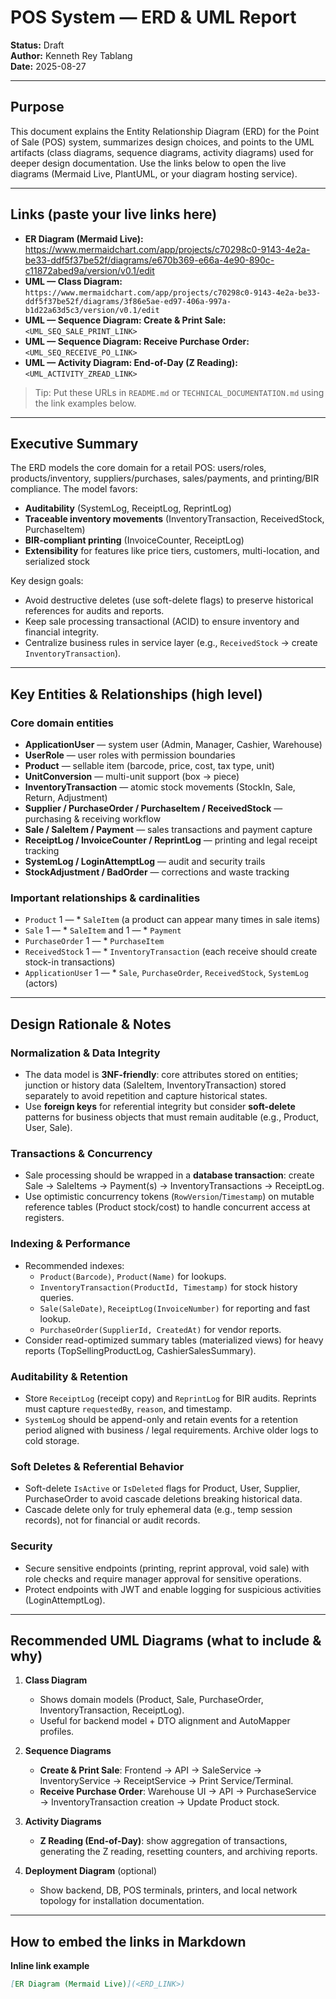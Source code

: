 # POS System — ERD & UML Report

**Status:** Draft  
**Author:** Kenneth Rey Tablang  
**Date:** 2025-08-27

---

## Purpose

This document explains the Entity Relationship Diagram (ERD) for the Point of Sale (POS) system, summarizes design choices, and points to the UML artifacts (class diagrams, sequence diagrams, activity diagrams) used for deeper design documentation. Use the links below to open the live diagrams (Mermaid Live, PlantUML, or your diagram hosting service).

---

## Links (paste your live links here)

- **ER Diagram (Mermaid Live):** https://www.mermaidchart.com/app/projects/c70298c0-9143-4e2a-be33-ddf5f37be52f/diagrams/e670b369-e66a-4e90-890c-c11872abed9a/version/v0.1/edit
- **UML — Class Diagram:** `https://www.mermaidchart.com/app/projects/c70298c0-9143-4e2a-be33-ddf5f37be52f/diagrams/3f86e5ae-ed97-406a-997a-b1d22a63d5c3/version/v0.1/edit`
- **UML — Sequence Diagram: Create & Print Sale:** `<UML_SEQ_SALE_PRINT_LINK>`
- **UML — Sequence Diagram: Receive Purchase Order:** `<UML_SEQ_RECEIVE_PO_LINK>`
- **UML — Activity Diagram: End-of-Day (Z Reading):** `<UML_ACTIVITY_ZREAD_LINK>`

> Tip: Put these URLs in `README.md` or `TECHNICAL_DOCUMENTATION.md` using the link examples below.

---

## Executive Summary

The ERD models the core domain for a retail POS: users/roles, products/inventory, suppliers/purchases, sales/payments, and printing/BIR compliance. The model favors:

- **Auditability** (SystemLog, ReceiptLog, ReprintLog)
- **Traceable inventory movements** (InventoryTransaction, ReceivedStock, PurchaseItem)
- **BIR-compliant printing** (InvoiceCounter, ReceiptLog)
- **Extensibility** for features like price tiers, customers, multi-location, and serialized stock

Key design goals:
- Avoid destructive deletes (use soft-delete flags) to preserve historical references for audits and reports.
- Keep sale processing transactional (ACID) to ensure inventory and financial integrity.
- Centralize business rules in service layer (e.g., `ReceivedStock` -> create `InventoryTransaction`).

---

## Key Entities & Relationships (high level)

### Core domain entities
- **ApplicationUser** — system user (Admin, Manager, Cashier, Warehouse)
- **UserRole** — user roles with permission boundaries
- **Product** — sellable item (barcode, price, cost, tax type, unit)
- **UnitConversion** — multi-unit support (box → piece)
- **InventoryTransaction** — atomic stock movements (StockIn, Sale, Return, Adjustment)
- **Supplier / PurchaseOrder / PurchaseItem / ReceivedStock** — purchasing & receiving workflow
- **Sale / SaleItem / Payment** — sales transactions and payment capture
- **ReceiptLog / InvoiceCounter / ReprintLog** — printing and legal receipt tracking
- **SystemLog / LoginAttemptLog** — audit and security trails
- **StockAdjustment / BadOrder** — corrections and waste tracking

### Important relationships & cardinalities
- `Product` 1 — * `SaleItem` (a product can appear many times in sale items)
- `Sale` 1 — * `SaleItem` and 1 — * `Payment`
- `PurchaseOrder` 1 — * `PurchaseItem`
- `ReceivedStock` 1 — * `InventoryTransaction` (each receive should create stock-in transactions)
- `ApplicationUser` 1 — * `Sale`, `PurchaseOrder`, `ReceivedStock`, `SystemLog` (actors)

---

## Design Rationale & Notes

### Normalization & Data Integrity
- The data model is **3NF-friendly**: core attributes stored on entities; junction or history data (SaleItem, InventoryTransaction) stored separately to avoid repetition and capture historical states.
- Use **foreign keys** for referential integrity but consider **soft-delete** patterns for business objects that must remain auditable (e.g., Product, User, Sale).

### Transactions & Concurrency
- Sale processing should be wrapped in a **database transaction**: create Sale → SaleItems → Payment(s) → InventoryTransactions → ReceiptLog.
- Use optimistic concurrency tokens (`RowVersion`/`Timestamp`) on mutable reference tables (Product stock/cost) to handle concurrent access at registers.

### Indexing & Performance
- Recommended indexes:
  - `Product(Barcode)`, `Product(Name)` for lookups.
  - `InventoryTransaction(ProductId, Timestamp)` for stock history queries.
  - `Sale(SaleDate)`, `ReceiptLog(InvoiceNumber)` for reporting and fast lookup.
  - `PurchaseOrder(SupplierId, CreatedAt)` for vendor reports.
- Consider read-optimized summary tables (materialized views) for heavy reports (TopSellingProductLog, CashierSalesSummary).

### Auditability & Retention
- Store `ReceiptLog` (receipt copy) and `ReprintLog` for BIR audits. Reprints must capture `requestedBy`, `reason`, and timestamp.
- `SystemLog` should be append-only and retain events for a retention period aligned with business / legal requirements. Archive older logs to cold storage.

### Soft Deletes & Referential Behavior
- Soft-delete `IsActive` or `IsDeleted` flags for Product, User, Supplier, PurchaseOrder to avoid cascade deletions breaking historical data.
- Cascade delete only for truly ephemeral data (e.g., temp session records), not for financial or audit records.

### Security
- Secure sensitive endpoints (printing, reprint approval, void sale) with role checks and require manager approval for sensitive operations.
- Protect endpoints with JWT and enable logging for suspicious activities (LoginAttemptLog).

---

## Recommended UML Diagrams (what to include & why)

1. **Class Diagram**
   - Shows domain models (Product, Sale, PurchaseOrder, InventoryTransaction, ReceiptLog).
   - Useful for backend model + DTO alignment and AutoMapper profiles.

2. **Sequence Diagrams**
   - **Create & Print Sale**: Frontend → API → SaleService → InventoryService → ReceiptService → Print Service/Terminal.
   - **Receive Purchase Order**: Warehouse UI → API → PurchaseService → InventoryTransaction creation → Update Product stock.

3. **Activity Diagrams**
   - **Z Reading (End-of-Day)**: show aggregation of transactions, generating the Z reading, resetting counters, and archiving reports.

4. **Deployment Diagram** (optional)
   - Show backend, DB, POS terminals, printers, and local network topology for installation documentation.

---

## How to embed the links in Markdown

**Inline link example**
```md
[ER Diagram (Mermaid Live)](<ERD_LINK>)
